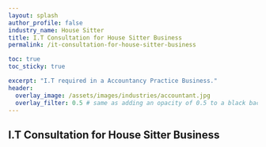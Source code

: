 ```yaml
---
layout: splash 
author_profile: false 
industry_name: House Sitter
title: I.T Consultation for House Sitter Business
permalink: /it-consultation-for-house-sitter-business

toc: true
toc_sticky: true

excerpt: "I.T required in a Accountancy Practice Business."
header:
  overlay_image: /assets/images/industries/accountant.jpg
  overlay_filter: 0.5 # same as adding an opacity of 0.5 to a black background
---
```


## I.T Consultation for House Sitter Business